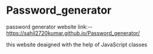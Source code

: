 # Password_generator
password generator website link:--
https://sahil2720kumar.github.io/Password_generator/

this website deaigned with the help of JavaScript classes
